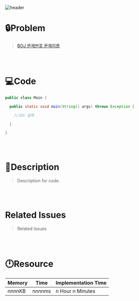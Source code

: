 ![header](https://capsule-render.vercel.app/api?type=waving&height=200&color=0:FF658D,100:FFCB32&text=BOJ%20N&fontColor=FFFFFF&fontAlign=80&fontAlignY=35&fontSize=50)

# **🔒Problem**

> [BOJ 문제번호 문제이름](https://www.acmicpc.net/problem/N)

<br>
<br>

# **💻Code**

```java
public class Main {

  public static void main(String[] args) throws Exception {

    //코드 입력

  }

}
```

<br>
<br>

# **🔑Description**

> Description for code.

<br>
<br>

# **Related Issues**

> Related Issues

<br>
<br>

# **🕛Resource**

| Memory | Time   | Implementation Time |
| ------ | ------ | ------------------- |
| nnnnKB | nnnnms | n Hour n Minutes    |
